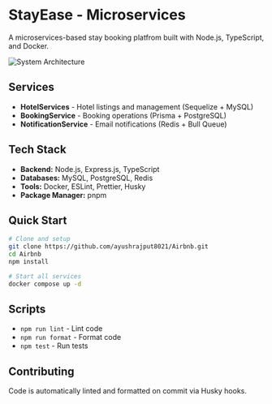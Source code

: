 # StayEase - Microservices

A microservices-based stay booking platfrom built with Node.js, TypeScript, and Docker.

![System Architecture](https://media.licdn.com/dms/image/v2/D4D22AQGJkEjR38UfTg/feedshare-shrink_2048_1536/B4DZh4oMwuGQAo-/0/1754370462905?e=1759363200&v=beta&t=bYzFxi0ax8fOZAbMix_Q5mXSmXPMkWqcDkplG7B3y3A)

## Services

- **HotelServices** - Hotel listings and management (Sequelize + MySQL)
- **BookingService** - Booking operations (Prisma + PostgreSQL)
- **NotificationService** - Email notifications (Redis + Bull Queue)

## Tech Stack

- **Backend:** Node.js, Express.js, TypeScript
- **Databases:** MySQL, PostgreSQL, Redis
- **Tools:** Docker, ESLint, Prettier, Husky
- **Package Manager:** pnpm

## Quick Start

```bash
# Clone and setup
git clone https://github.com/ayushrajput8021/Airbnb.git
cd Airbnb
npm install

# Start all services
docker compose up -d
```

## Scripts

- `npm run lint` - Lint code
- `npm run format` - Format code
- `npm test` - Run tests

## Contributing

Code is automatically linted and formatted on commit via Husky hooks.
